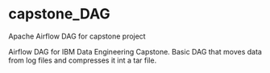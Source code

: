 # capstone_DAG
Apache Airflow DAG for capstone project

Airflow DAG for IBM Data Engineering Capstone.  Basic DAG that moves data from log files and compresses it int a tar file.
